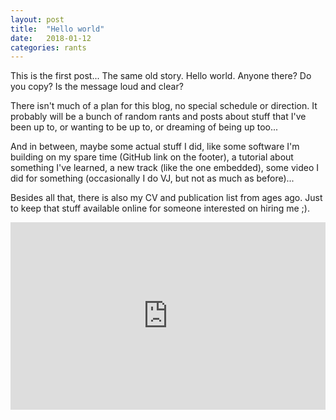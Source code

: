 ```yaml
---
layout: post
title:  "Hello world"
date:   2018-01-12
categories: rants
---
```


This is the first post... The same old story. Hello world. Anyone there? Do you copy? Is the message loud and clear?

There isn't much of a plan for this blog, no special schedule or direction. It probably will be a bunch of random rants and 
posts about stuff that I've been up to, or wanting to be up to, or dreaming of being up too...

And in between, maybe some actual stuff I did, like some software I'm building on my spare time (GitHub link on the footer),
a tutorial about something I've learned, a new track (like the one embedded), some video I did for something (occasionally I do VJ, but not as much as before)...

Besides all that, there is also my CV and publication list from ages ago. Just to keep that stuff available online for someone interested on hiring me ;).

<iframe width="100%" height="300" scrolling="no" frameborder="no" allow="autoplay" src="https://w.soundcloud.com/player/?url=https%3A//api.soundcloud.com/tracks/351258397&amp;color=%23ff5500&amp;auto_play=false&amp;hide_related=false&amp;show_comments=true&amp;show_user=true&amp;show_reposts=false&amp;show_teaser=true&amp;visual=true"></iframe>

